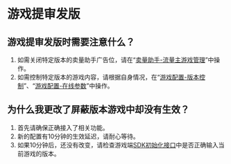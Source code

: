 # 游戏提审发版

## 游戏提审发版时需要注意什么？

1. 如需关闭特定版本的卖量助手广告位，请在“[卖量助手-流量主游戏管理](../selling/main-features/flower-game-manage.md#guang-gao-wei-guan-li)”中操作。
2. 如需控制特定版本的游戏内容，请根据自身情况，在“[游戏配置-版本控制](../game-set/main-features/features-switch.md)”、“[游戏配置-在线参数](../game-set/main-features/json.md)”中操作。

## 为什么我更改了屏蔽版本游戏中却没有生效？

1. 首先请确保正确接入了相关功能。
2. 新的配置有10分钟的生效延迟，请耐心等待。
3. 如果10分钟后，还没有改变，请检查游戏端[SDK初始化接口](../selling/dev-guide/initialization.md)中是否正确输入当前游戏的版本。



